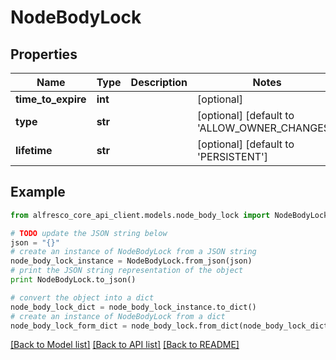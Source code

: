 # NodeBodyLock


## Properties
Name | Type | Description | Notes
------------ | ------------- | ------------- | -------------
**time_to_expire** | **int** |  | [optional] 
**type** | **str** |  | [optional] [default to 'ALLOW_OWNER_CHANGES']
**lifetime** | **str** |  | [optional] [default to 'PERSISTENT']

## Example

```python
from alfresco_core_api_client.models.node_body_lock import NodeBodyLock

# TODO update the JSON string below
json = "{}"
# create an instance of NodeBodyLock from a JSON string
node_body_lock_instance = NodeBodyLock.from_json(json)
# print the JSON string representation of the object
print NodeBodyLock.to_json()

# convert the object into a dict
node_body_lock_dict = node_body_lock_instance.to_dict()
# create an instance of NodeBodyLock from a dict
node_body_lock_form_dict = node_body_lock.from_dict(node_body_lock_dict)
```
[[Back to Model list]](../README.md#documentation-for-models) [[Back to API list]](../README.md#documentation-for-api-endpoints) [[Back to README]](../README.md)


